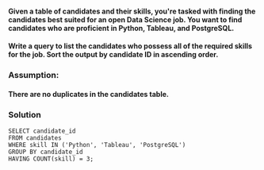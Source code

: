 #### Given a table of candidates and their skills, you're tasked with finding the candidates best suited for an open Data Science job. You want to find candidates who are proficient in Python, Tableau, and PostgreSQL.
#### Write a query to list the candidates who possess all of the required skills for the job. Sort the output by candidate ID in ascending order.

### Assumption:
#### There are no duplicates in the candidates table.


### Solution

```
SELECT candidate_id
FROM candidates
WHERE skill IN ('Python', 'Tableau', 'PostgreSQL')
GROUP BY candidate_id
HAVING COUNT(skill) = 3;
```
